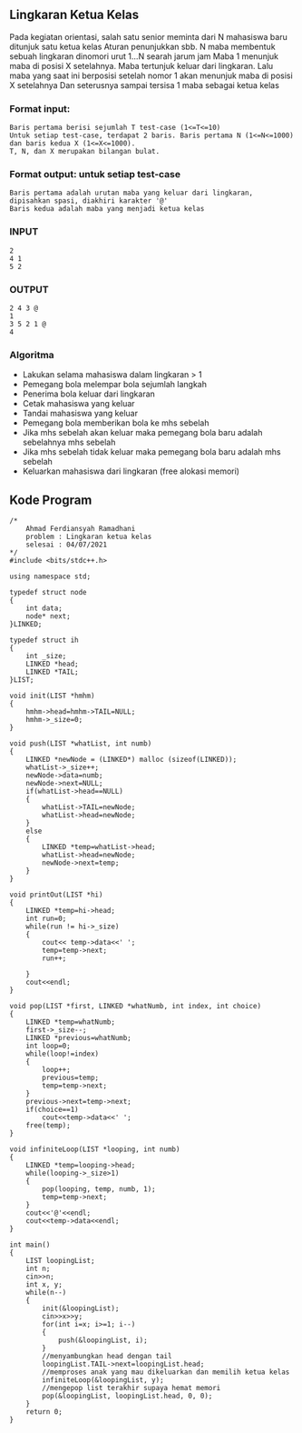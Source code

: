 ## Lingkaran Ketua Kelas

Pada kegiatan orientasi, salah satu senior meminta dari N mahasiswa baru ditunjuk satu ketua kelas
Aturan penunjukkan sbb. N maba membentuk sebuah lingkaran dinomori urut 1…N searah jarum jam
Maba 1 menunjuk maba di posisi X setelahnya. Maba tertunjuk keluar dari lingkaran. 
Lalu maba yang saat ini berposisi setelah nomor 1 akan menunjuk maba di posisi X setelahnya
Dan seterusnya sampai tersisa 1 maba sebagai ketua kelas

### Format input:
```
Baris pertama berisi sejumlah T test-case (1<=T<=10)
Untuk setiap test-case, terdapat 2 baris. Baris pertama N (1<=N<=1000) dan baris kedua X (1<=X<=1000).
T, N, dan X merupakan bilangan bulat.
```

### Format output: untuk setiap test-case
```
Baris pertama adalah urutan maba yang keluar dari lingkaran, dipisahkan spasi, diakhiri karakter '@'
Baris kedua adalah maba yang menjadi ketua kelas
```

### INPUT
```
2
4 1
5 2

```
 
### OUTPUT
```
2 4 3 @
1
3 5 2 1 @
4
```

### Algoritma
- Lakukan selama mahasiswa dalam lingkaran > 1
- Pemegang bola melempar bola sejumlah langkah
- Penerima bola keluar dari lingkaran
- Cetak mahasiswa yang keluar
- Tandai mahasiswa yang keluar
- Pemegang bola memberikan bola ke mhs sebelah
- Jika mhs sebelah akan keluar maka pemegang bola baru adalah sebelahnya mhs sebelah
- Jika mhs sebelah tidak keluar maka pemegang bola baru adalah mhs sebelah
- Keluarkan mahasiswa dari lingkaran (free alokasi memori) 

## Kode Program
```
/*
    Ahmad Ferdiansyah Ramadhani
    problem : Lingkaran ketua kelas
    selesai : 04/07/2021
*/
#include <bits/stdc++.h>

using namespace std;

typedef struct node
{
    int data;
    node* next;
}LINKED;

typedef struct ih
{
    int _size;
    LINKED *head;
    LINKED *TAIL;
}LIST;

void init(LIST *hmhm)
{
    hmhm->head=hmhm->TAIL=NULL;
    hmhm->_size=0;
}

void push(LIST *whatList, int numb)
{
    LINKED *newNode = (LINKED*) malloc (sizeof(LINKED));
    whatList->_size++;
    newNode->data=numb;
    newNode->next=NULL;
    if(whatList->head==NULL)
    {    
        whatList->TAIL=newNode;
        whatList->head=newNode;
    }
    else
    {
        LINKED *temp=whatList->head;
        whatList->head=newNode;
        newNode->next=temp;
    }
}

void printOut(LIST *hi)
{
    LINKED *temp=hi->head;
    int run=0;
    while(run != hi->_size)
    {
        cout<< temp->data<<' ';
        temp=temp->next;
        run++;
        
    }
    cout<<endl;
}

void pop(LIST *first, LINKED *whatNumb, int index, int choice)
{
    LINKED *temp=whatNumb;
    first->_size--;
    LINKED *previous=whatNumb;
    int loop=0;
    while(loop!=index)
    {
        loop++;
        previous=temp;
        temp=temp->next;
    }
    previous->next=temp->next;
    if(choice==1)
        cout<<temp->data<<' ';
    free(temp);
}

void infiniteLoop(LIST *looping, int numb)
{
    LINKED *temp=looping->head;
    while(looping->_size>1)
    {
        pop(looping, temp, numb, 1);
        temp=temp->next;
    }
    cout<<'@'<<endl;
    cout<<temp->data<<endl;
}

int main()
{
    LIST loopingList;
    int n;
    cin>>n;
    int x, y;
    while(n--)
    {
        init(&loopingList);
        cin>>x>>y;
        for(int i=x; i>=1; i--)
        {    
            push(&loopingList, i);
        }
        //menyambungkan head dengan tail
        loopingList.TAIL->next=loopingList.head;
        //memproses anak yang mau dikeluarkan dan memilih ketua kelas
        infiniteLoop(&loopingList, y);
        //mengepop list terakhir supaya hemat memori
        pop(&loopingList, loopingList.head, 0, 0);
    }
    return 0;
}
```
